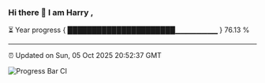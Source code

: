 ### Hi there 👋 I am Harry , 

⏳ Year progress { ██████████████████████▁▁▁▁▁▁▁▁ } 76.13 %

---

⏰ Updated on Sun, 05 Oct 2025 20:52:37 GMT

![Progress Bar CI](https://github.com/duykhang68/duykhang68/workflows/Progress%20Bar%20CI/badge.svg)
